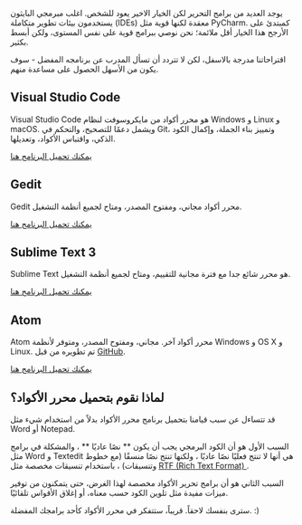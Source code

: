 يوجد العديد من برامج التحرير لكن الخيار الاخير يعود للشخص. اغلب مبرمجي البايثون يستخدمون بيئات تطوير متكاملة (IDEs) معقدة لكنها قوية مثل PyCharm. كمبتدئ على الأرجح هذا الخيار أقل ملائمة؛ نحن نوصي ببرامج قوية على نفس المستوى، ولكن أبسط بكثير.

اقتراحاتنا مدرجة بالاسفل، لكن لا تتردد أن تسأل المدرب عن برنامجه المفضل - سوف يكون من الأسهل الحصول على مساعدة منهم.

## Visual Studio Code

Visual Studio Code هو محرر أكواد من مايكروسوفت لنظام Windows و Linux و macOS. ويشمل دعمًا للتصحيح، والتحكم في Git، وتمييز بناء الجملة، وإكمال الكود الذكي، واقتباس الأكواد، وتعديلها.

[يمكنك تحميل البرنامج هنا](https://code.visualstudio.com/)

## Gedit

Gedit محرر أكواد مجاني، ومفتوح المصدر، ومتاح لجميع أنظمة التشغيل.

[يمكنك تحميل البرنامج هنا](https://wiki.gnome.org/Apps/Gedit#Download)

## Sublime Text 3

Sublime Text هو محرر شائع جدا مع فترة مجانية للتقييم، ومتاح لجميع أنظمة التشغيل.

[يمكنك تحميل البرنامج هنا](https://www.sublimetext.com/3)

## Atom

Atom محرر أكواد آخر. مجاني، ومفتوح المصدر، ومتوفر لأنظمة Windows و OS X و Linux. تم تطويره من قبل [GitHub](https://github.com/).

[يمكنك تحميل البرنامج هنا](https://atom.io/)

## لماذا نقوم بتحميل محرر الأكواد؟

قد تتساءل عن سبب قيامنا بتحميل برنامج محرر الأكواد بدلاً من استخدام شيء مثل Word أو Notepad.

السبب الأول هو أن الكود البرمجي يجب أن يكون ** نصًا عاديًا ** ، والمشكلة في برامج مثل Word و Textedit هي أنها لا تنتج فعليًا نصًا عاديًا ، ولكنها تنتج نصًا منسقًا (مع خطوط وتنسيقات) ، باستخدام تنسيقات مخصصة مثل [ RTF (Rich Text Format) ](https://en.wikipedia.org/wiki/Rich_Text_Format).

السبب الثاني هو أن برامج تحرير الأكواد مخصصة لهذا الغرض، حتى يتمكنون من توفير ميزات مفيدة مثل تلوين الكود حسب معناه، أو إغلاق الأقواس تلقائيًا.

سترى بنفسك لاحقاً. قريباً، ستتفكر في محرر الأكواد كأحد برامجك المفضلة. :)